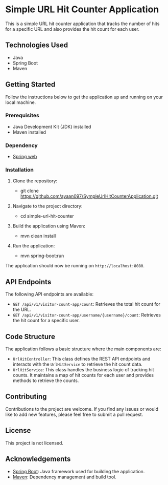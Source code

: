 # Simple URL Hit Counter Application

This is a simple URL hit counter application that tracks the number of hits for a specific URL and also provides the hit count for each user.

## Technologies Used

- Java
- Spring Boot
- Maven

## Getting Started

Follow the instructions below to get the application up and running on your local machine.

### Prerequisites

- Java Development Kit (JDK) installed
- Maven installed

### Dependency
   - [Spring web](https://mvnrepository.com/artifact/org.springframework/spring-web)

### Installation

1. Clone the repository:

   - git clone https://github.com/ayaan097/SympleUrlHitCounterApplication.git


2. Navigate to the project directory:

   - cd simple-url-hit-counter

3. Build the application using Maven:

   - mvn clean install


4. Run the application:

   - mvn spring-boot:run


The application should now be running on `http://localhost:8080`.

## API Endpoints

The following API endpoints are available:

- `GET /api/v1/visitor-count-app/count`: Retrieves the total hit count for the URL.
- `GET /api/v1/visitor-count-app/username/{username}/count`: Retrieves the hit count for a specific user.

## Code Structure

The application follows a basic structure where the main components are:

- `UrlHitController`: This class defines the REST API endpoints and interacts with the `UrlHitService` to retrieve the hit count data.
- `UrlHitService`: This class handles the business logic of tracking hit counts. It maintains a map of hit counts for each user and provides methods to retrieve the counts.

## Contributing

Contributions to the project are welcome. If you find any issues or would like to add new features, please feel free to submit a pull request.

## License

This project is not licensed.

## Acknowledgements

- [Spring Boot](https://spring.io/projects/spring-boot): Java framework used for building the application.
- [Maven](https://maven.apache.org/): Dependency management and build tool.



